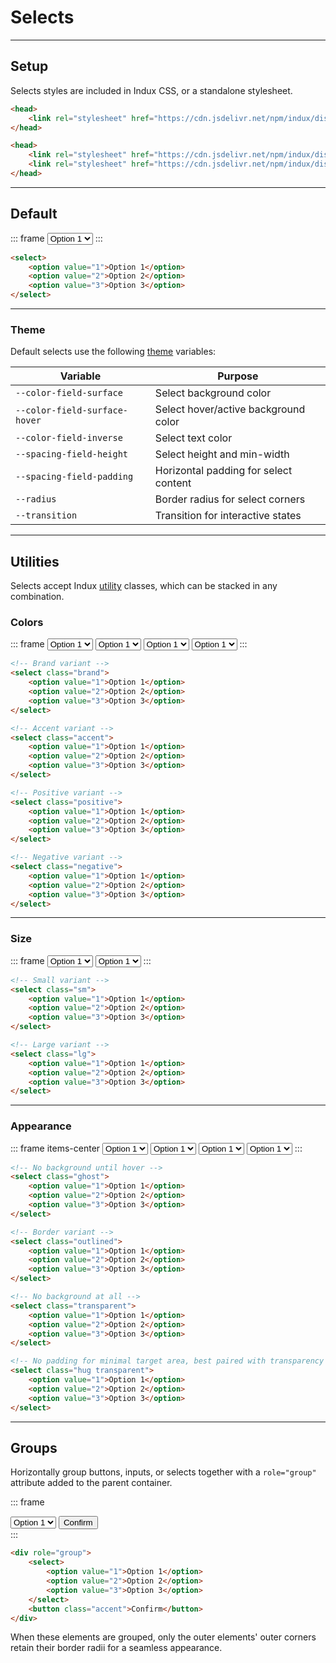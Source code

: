 # Selects

---

## Setup

Selects styles are included in Indux CSS, or a standalone stylesheet.

<x-code-group copy>

```html "Indux CSS"
<head>
    <link rel="stylesheet" href="https://cdn.jsdelivr.net/npm/indux/dist/indux.css" />
</head>
```

```html "Standalone"
<head>
    <link rel="stylesheet" href="https://cdn.jsdelivr.net/npm/indux/dist/indux.theme.css" />
    <link rel="stylesheet" href="https://cdn.jsdelivr.net/npm/indux/dist/indux.button.css" />
</head>
```

</x-code-group>

---

## Default

::: frame
<select>
    <option value="1">Option 1</option>
    <option value="2">Option 2</option>
    <option value="3">Option 3</option>
</select>
:::

```html copy
<select>
    <option value="1">Option 1</option>
    <option value="2">Option 2</option>
    <option value="3">Option 3</option>
</select>
```

---

### Theme

Default selects use the following [theme](/styles/theme) variables:

| Variable | Purpose |
|----------|---------|
| `--color-field-surface` | Select background color |
| `--color-field-surface-hover` | Select hover/active background color |
| `--color-field-inverse` | Select text color |
| `--spacing-field-height` | Select height and min-width |
| `--spacing-field-padding` | Horizontal padding for select content |
| `--radius` | Border radius for select corners |
| `--transition` | Transition for interactive states |

---

## Utilities

Selects accept Indux [utility](/styles/utilities) classes, which can be stacked in any combination.

### Colors
::: frame
<select class="brand">
    <option value="1">Option 1</option>
    <option value="2">Option 2</option>
    <option value="3">Option 3</option>
</select>
<select class="accent">
    <option value="1">Option 1</option>
    <option value="2">Option 2</option>
    <option value="3">Option 3</option>
</select>
<select class="positive">
    <option value="1">Option 1</option>
    <option value="2">Option 2</option>
    <option value="3">Option 3</option>
</select>
<select class="negative">
    <option value="1">Option 1</option>
    <option value="2">Option 2</option>
    <option value="3">Option 3</option>
</select>
:::

```html copy
<!-- Brand variant -->
<select class="brand">
    <option value="1">Option 1</option>
    <option value="2">Option 2</option>
    <option value="3">Option 3</option>
</select>

<!-- Accent variant -->
<select class="accent">
    <option value="1">Option 1</option>
    <option value="2">Option 2</option>
    <option value="3">Option 3</option>
</select>

<!-- Positive variant -->
<select class="positive">
    <option value="1">Option 1</option>
    <option value="2">Option 2</option>
    <option value="3">Option 3</option>
</select>

<!-- Negative variant -->
<select class="negative">
    <option value="1">Option 1</option>
    <option value="2">Option 2</option>
    <option value="3">Option 3</option>
</select>
```

---

### Size

::: frame
<select class="sm">
    <option value="1">Option 1</option>
    <option value="2">Option 2</option>
    <option value="3">Option 3</option>
</select>
<select class="lg">
    <option value="1">Option 1</option>
    <option value="2">Option 2</option>
    <option value="3">Option 3</option>
</select>
:::

```html copy
<!-- Small variant -->
<select class="sm">
    <option value="1">Option 1</option>
    <option value="2">Option 2</option>
    <option value="3">Option 3</option>
</select>

<!-- Large variant -->
<select class="lg">
    <option value="1">Option 1</option>
    <option value="2">Option 2</option>
    <option value="3">Option 3</option>
</select>
```

---

### Appearance

::: frame items-center
<select class="ghost">
    <option value="1">Option 1</option>
    <option value="2">Option 2</option>
    <option value="3">Option 3</option>
</select>
<select class="outlined">
    <option value="1">Option 1</option>
    <option value="2">Option 2</option>
    <option value="3">Option 3</option>
</select>
<select class="transparent">
    <option value="1">Option 1</option>
    <option value="2">Option 2</option>
    <option value="3">Option 3</option>
</select>
<select class="hug transparent">
    <option value="1">Option 1</option>
    <option value="2">Option 2</option>
    <option value="3">Option 3</option>
</select>
:::

```html copy
<!-- No background until hover -->
<select class="ghost">
    <option value="1">Option 1</option>
    <option value="2">Option 2</option>
    <option value="3">Option 3</option>
</select>

<!-- Border variant -->
<select class="outlined">
    <option value="1">Option 1</option>
    <option value="2">Option 2</option>
    <option value="3">Option 3</option>
</select>

<!-- No background at all -->
<select class="transparent">
    <option value="1">Option 1</option>
    <option value="2">Option 2</option>
    <option value="3">Option 3</option>
</select>

<!-- No padding for minimal target area, best paired with transparency -->
<select class="hug transparent">
    <option value="1">Option 1</option>
    <option value="2">Option 2</option>
    <option value="3">Option 3</option>
</select>
```

---

## Groups

Horizontally group buttons, inputs, or selects together with a `role="group"` attribute added to the parent container.

::: frame
<div role="group">
    <select>
        <option value="1">Option 1</option>
        <option value="2">Option 2</option>
        <option value="3">Option 3</option>
    </select>
    <button class="accent">Confirm</button>
</div>
:::

```html copy
<div role="group">
    <select>
        <option value="1">Option 1</option>
        <option value="2">Option 2</option>
        <option value="3">Option 3</option>
    </select>
    <button class="accent">Confirm</button>
</div>
```

When these elements are grouped, only the outer elements' outer corners retain their border radii for a seamless appearance.